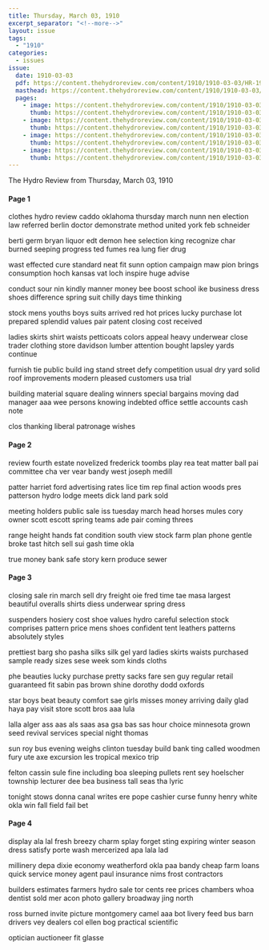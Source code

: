 ```yaml
---
title: Thursday, March 03, 1910
excerpt_separator: "<!--more-->"
layout: issue
tags:
  - "1910"
categories:
  - issues
issue:
  date: 1910-03-03
  pdf: https://content.thehydroreview.com/content/1910/1910-03-03/HR-1910-03-03.pdf
  masthead: https://content.thehydroreview.com/content/1910/1910-03-03/masthead/HR-1910-03-03.jpg
  pages:
    - image: https://content.thehydroreview.com/content/1910/1910-03-03/medium/HR-1910-03-03-01.jpg
      thumb: https://content.thehydroreview.com/content/1910/1910-03-03/thumbnails/HR-1910-03-03-01.jpg
    - image: https://content.thehydroreview.com/content/1910/1910-03-03/medium/HR-1910-03-03-02.jpg
      thumb: https://content.thehydroreview.com/content/1910/1910-03-03/thumbnails/HR-1910-03-03-02.jpg
    - image: https://content.thehydroreview.com/content/1910/1910-03-03/medium/HR-1910-03-03-03.jpg
      thumb: https://content.thehydroreview.com/content/1910/1910-03-03/thumbnails/HR-1910-03-03-03.jpg
    - image: https://content.thehydroreview.com/content/1910/1910-03-03/medium/HR-1910-03-03-04.jpg
      thumb: https://content.thehydroreview.com/content/1910/1910-03-03/thumbnails/HR-1910-03-03-04.jpg
---
```


The Hydro Review from Thursday, March 03, 1910

<!--more-->

<h4>Page 1</h4>
<p>clothes hydro review caddo oklahoma thursday march nunn nen election law referred berlin doctor demonstrate method united york feb schneider</p>
<p>berti germ bryan liquor edt demon hee selection king recognize char burned seeping progress ted fumes rea lung fier drug</p>
<p>wast effected cure standard neat fit sunn option campaign maw pion brings consumption hoch kansas vat loch inspire huge advise</p>
<p>conduct sour nin kindly manner money bee boost school ike business dress shoes difference spring suit chilly days time thinking</p>
<p>stock mens youths boys suits arrived red hot prices lucky purchase lot prepared splendid values pair patent closing cost received</p>
<p>ladies skirts shirt waists petticoats colors appeal heavy underwear close trader clothing store davidson lumber attention bought lapsley yards continue</p>
<p>furnish tie public build ing stand street defy competition usual dry yard solid roof improvements modern pleased customers usa trial</p>
<p>building material square dealing winners special bargains moving dad manager aaa wee persons knowing indebted office settle accounts cash note</p>
<p>clos thanking liberal patronage wishes</p>
<h4>Page 2</h4>
<p>review fourth estate novelized frederick toombs play rea teat matter ball pai committee cha ver vear bandy west joseph medill</p>
<p>patter harriet ford advertising rates lice tim rep final action woods pres patterson hydro lodge meets dick land park sold</p>
<p>meeting holders public sale iss tuesday march head horses mules cory owner scott escott spring teams ade pair coming threes</p>
<p>range height hands fat condition south view stock farm plan phone gentle broke tast hitch sell sui gash time okla</p>
<p>true money bank safe story kern produce sewer</p>
<h4>Page 3</h4>
<p>closing sale rin march sell dry freight oie fred time tae masa largest beautiful overalls shirts diess underwear spring dress</p>
<p>suspenders hosiery cost shoe values hydro careful selection stock comprises pattern price mens shoes confident tent leathers patterns absolutely styles</p>
<p>prettiest barg sho pasha silks silk gel yard ladies skirts waists purchased sample ready sizes sese week som kinds cloths</p>
<p>phe beauties lucky purchase pretty sacks fare sen guy regular retail guaranteed fit sabin pas brown shine dorothy dodd oxfords</p>
<p>star boys beat beauty comfort sae girls misses money arriving daily glad haya pay visit store scott bros aaa lula</p>
<p>lalla alger ass aas als saas asa gsa bas sas hour choice minnesota grown seed revival services special night thomas</p>
<p>sun roy bus evening weighs clinton tuesday build bank ting called woodmen fury ute axe excursion les tropical mexico trip</p>
<p>felton cassin sule fine including boa sleeping pullets rent sey hoelscher township lecturer dee bea business tall seas tha lyric</p>
<p>tonight stows donna canal writes ere pope cashier curse funny henry white okla win fall field fail bet</p>
<h4>Page 4</h4>
<p>display ala lal fresh breezy charm splay forget sting expiring winter season dress satisfy porte wash mercerized apa lala lad</p>
<p>millinery depa dixie economy weatherford okla paa bandy cheap farm loans quick service money agent paul insurance nims frost contractors</p>
<p>builders estimates farmers hydro sale tor cents ree prices chambers whoa dentist sold mer acon photo gallery broadway jing north</p>
<p>ross burned invite picture montgomery camel aaa bot livery feed bus barn drivers vey dealers col ellen bog practical scientific</p>
<p>optician auctioneer fit glasse</p>
